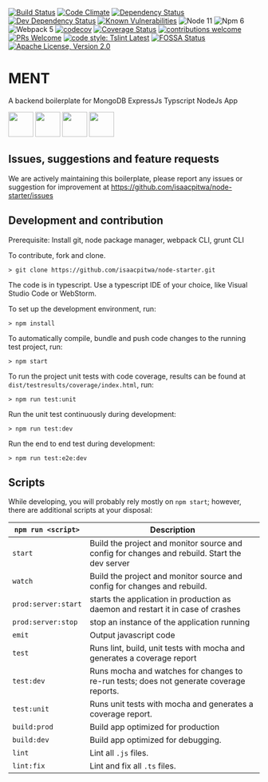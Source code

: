 [![Build Status](https://travis-ci.org/mistaguy/ment.svg?branch=master)](https://travis-ci.org/mistaguy/ment)
[![Code Climate](https://img.shields.io/codeclimate/maintainability/mistaguy/ment.svg?style=flat-square)](https://codeclimate.com/github/mistaguy/ment)
[![Dependency Status](https://david-dm.org/mistaguy/ment.svg)](https://david-dm.org/mistaguy/ment)
[![Dev Dependency Status](https://david-dm.org/mistaguy/ment.svg#info=devDependencies)](https://david-dm.org/mistaguy/ment#info=devDependencies)
[![Known Vulnerabilities](https://snyk.io/test/github/mistaguy/ment.svg)](https://snyk.io/test/github/mistaguy/ment)
![Node 11](https://img.shields.io/badge/node-11.5.x-green.svg)
![Npm 6](https://img.shields.io/badge/npm-6.4.x-green.svg)
![Webpack 5](https://img.shields.io/badge/webpack-5.20.2-green.svg)
[![codecov](https://codecov.io/gh/mistaguy/ment/branch/master/graph/badge.svg)](https://codecov.io/gh/mistaguy/ment)
[![Coverage Status](https://coveralls.io/repos/github/mistaguy/ment/badge.svg?branch=master)](https://coveralls.io/github/mistaguy/ment?branch=master)
[![contributions welcome](https://img.shields.io/badge/contributions-welcome-brightgreen.svg?style=flat-square)](https://github.com/mistaguy/ment/issues)
[![PRs Welcome](https://img.shields.io/badge/PRs-welcome-brightgreen.svg?style=flat-square)](http://makeapullrequest.com)
[![code style: Tslint Latest](https://img.shields.io/badge/tslint_rules-latest-ff69b4.svg?style=flat-square)](https://github.com/buzinas/tslint-eslint-rules)
[![FOSSA Status](https://app.fossa.io/api/projects/git%2Bgithub.com%2Fmistaguy%2Fment.svg?type=shield)](https://app.fossa.io/projects/git%2Bgithub.com%2Fmistaguy%2Fment?ref=badge_shield)
[![Apache License, Version 2.0](https://img.shields.io/badge/License-Apache%202.0-blue.svg)](http://opensource.org/licenses/Apache-2.0)

# MENT
A backend boilerplate for MongoDB  ExpressJs Typscript NodeJs App

<img src="https://i.cloudup.com/zfY6lL7eFa-300x300.png" height="50"> <img src="https://upload.wikimedia.org/wikipedia/en/thumb/4/45/MongoDB-Logo.svg/527px-MongoDB-Logo.svg.png" height="50"> <img src="https://worldvectorlogo.com/logos/nodejs-icon.svg" height="50"> <img src="https://camo.githubusercontent.com/66747a6e05a799aec9c6e04a3e721ca567748e8b/68747470733a2f2f662e636c6f75642e6769746875622e636f6d2f6173736574732f313336353838312f313931383337332f32653035373166612d376462632d313165332d383436352d3839356632393164343366652e706e67" height="50">

## Issues, suggestions and feature requests
We are actively maintaining this boilerplate, please report any issues or suggestion for improvement at https://github.com/isaacpitwa/node-starter/issues

## Development and contribution
Prerequisite: Install git, node package manager, webpack CLI, grunt CLI

To contribute, fork and clone.

    > git clone https://github.com/isaacpitwa/node-starter.git

The code is in typescript. Use a typescript IDE of your choice, like Visual Studio Code or WebStorm.

To set up the development environment, run:

    > npm install

To automatically compile, bundle and push code changes to the running test project, run:

    > npm start

To run the project unit tests with code coverage, results can be found at `dist/testresults/coverage/index.html`, run:

    > npm run test:unit

Run the unit test continuously during development:

    > npm run test:dev

Run the end to end test during development:

    > npm run test:e2e:dev

## Scripts
While developing, you will probably rely mostly on `npm start`; however, there are additional scripts at your disposal:

|`npm run <script>`|Description|
|------------------|-----------|
|`start`|Build the project and monitor source and config for changes and rebuild. Start the dev server|
|`watch`|Build the project and monitor source and config for changes and rebuild.|
|`prod:server:start`|starts the application in production as daemon and restart it in case of crashes|
|`prod:server:stop`|stop an instance of the application running|
|`emit`|Output javascript code|
|`test`|Runs lint, build, unit tests with mocha and generates a coverage report|
|`test:dev`|Runs mocha and watches for changes to re-run tests; does not generate coverage reports.|
|`test:unit`|Runs unit tests with mocha and generates a coverage report.|
|`build:prod`|Build app optimized for production|
|`build:dev`|Build app optimized for debugging.|
|`lint`|Lint all `.js` files.|
|`lint:fix`|Lint and fix all `.ts` files.|


